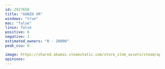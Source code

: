 ```yaml
---
id: 2927650
title: "GONZO VR"
windows: "true"
mac: "false"
linux: false
positive: 6
negative: 1
estimated_owners: "0 - 20000"
peak_ccu: 0

image: https://shared.akamai.steamstatic.com/store_item_assets/steam/apps/2927650/header.jpg?t=1725067967
opinions:
---
```


